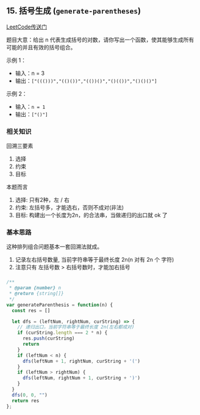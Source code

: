 ## 15. 括号生成 (`generate-parentheses`)

[LeetCode传送门](https://leetcode-cn.com/problems/generate-parentheses/)

题目大意：给出 n 代表生成括号的对数，请你写出一个函数，使其能够生成所有可能的并且有效的括号组合。

示例 1：
* 输入：n = 3
* 输出：`["((()))","(()())","(())()","()(())","()()()"]`

示例 2：
* 输入：`n = 1`
* 输出：`["()"]`


### 相关知识

回溯三要素

1. 选择
2. 约束
3. 目标

本题而言

1. 选择: 只有2种，左 / 右
2. 约束: 左括号多，才能选右，否则不成对(非法)
3. 目标: 构建出一个长度为2n，的合法串，当做递归的出口就 ok 了

### 基本思路
这种排列组合问题基本一套回溯法就成。

1. 记录左右括号数量, 当前字符串等于最终长度 2n(n 对有 2n 个 字符)
2. 注意只有 左括号数 > 右括号数时，才能加右括号

###
```JavaScript
/**
 * @param {number} n
 * @return {string[]}
 */
var generateParenthesis = function(n) {
  const res = []

  let dfs = (leftNum, rightNum, curString) => {
    // 递归出口，当前字符串等于最终长度 2n(左右都成对)
    if (curString.length === 2 * n) {
      res.push(curString)
      return
    }
    if (leftNum < n) {
      dfs(leftNum + 1, rightNum, curString + '(')
    }
    if (leftNum > rightNum) {
      dfs(leftNum, rightNum + 1, curString + ')')
    }
  }
  dfs(0, 0, "")
  return res
};

```